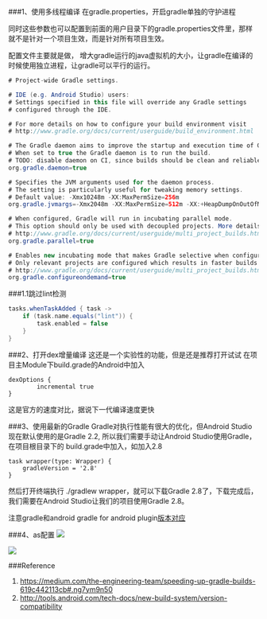 ###1、使用多线程编译
在gradle.properties，开启gradle单独的守护进程

同时这些参数也可以配置到前面的用户目录下的gradle.properties文件里，那样就不是针对一个项目生效，而是针对所有项目生效。

配置文件主要就是做， 增大gradle运行的java虚拟机的大小，让gradle在编译的时候使用独立进程，让gradle可以平行的运行。

```java
# Project-wide Gradle settings.

# IDE (e.g. Android Studio) users:
# Settings specified in this file will override any Gradle settings
# configured through the IDE.

# For more details on how to configure your build environment visit
# http://www.gradle.org/docs/current/userguide/build_environment.html

# The Gradle daemon aims to improve the startup and execution time of Gradle.
# When set to true the Gradle daemon is to run the build.
# TODO: disable daemon on CI, since builds should be clean and reliable on servers
org.gradle.daemon=true

# Specifies the JVM arguments used for the daemon process.
# The setting is particularly useful for tweaking memory settings.
# Default value: -Xmx10248m -XX:MaxPermSize=256m
org.gradle.jvmargs=-Xmx2048m -XX:MaxPermSize=512m -XX:+HeapDumpOnOutOfMemoryError -Dfile.encoding=UTF-8

# When configured, Gradle will run in incubating parallel mode.
# This option should only be used with decoupled projects. More details, visit
# http://www.gradle.org/docs/current/userguide/multi_project_builds.html#sec:decoupled_projects
org.gradle.parallel=true

# Enables new incubating mode that makes Gradle selective when configuring projects. 
# Only relevant projects are configured which results in faster builds for large multi-projects.
# http://www.gradle.org/docs/current/userguide/multi_project_builds.html#sec:configuration_on_demand
org.gradle.configureondemand=true
```
###1.1跳过lint检测

```groovy
tasks.whenTaskAdded { task ->
    if (task.name.equals("lint")) {
        task.enabled = false
    }
}
```

###2、打开dex增量编译
这还是一个实验性的功能，但是还是推荐打开试试
在项目主Module下build.grade的Android中加入

```
dexOptions {
        incremental true
}

```

这是官方的速度对比，据说下一代编译速度更快

###3、使用最新的Gradle
Gradle对执行性能有很大的优化，但Android Studio现在默认使用的是Gradle 2.2,
所以我们需要手动让Android Studio使用Gradle，在项目根目录下的 build.grade中加入，如加入2.8

```
task wrapper(type: Wrapper) {
    gradleVersion = '2.8'
}

```

然后打开终端执行 ./gradlew wrapper，就可以下载Gradle 2.8了，下载完成后，我们需要在Android Studio让我们的项目使用Gradle 2.8。

注意gradle和android gradle for android plugin[版本对应](http://tools.android.com/tech-docs/new-build-system/version-compatibility)

###4、as配置
![](https://github.com/hacket/gradle-config/blob/master/06_%E5%8A%A0%E9%80%9Fgradle%E7%BC%96%E8%AF%91/img/gradle_config1.png)

![](https://github.com/hacket/gradle-config/blob/master/06_%E5%8A%A0%E9%80%9Fgradle%E7%BC%96%E8%AF%91/img/gradle_config2.png)


###Reference
 1. https://medium.com/the-engineering-team/speeding-up-gradle-builds-619c442113cb#.ng7ym9n50
 2. http://tools.android.com/tech-docs/new-build-system/version-compatibility
